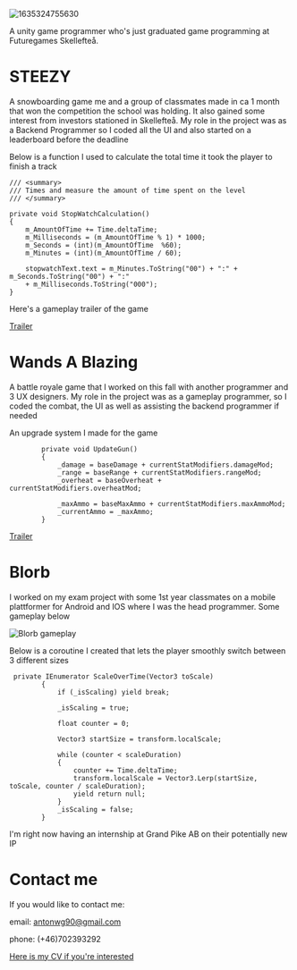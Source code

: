 ![1635324755630](https://user-images.githubusercontent.com/35632133/145798951-a256ee3e-2122-421d-9d56-a917c120afc9.jpg)


A unity game programmer who's just graduated game programming at Futuregames Skellefteå.

<h1>STEEZY</h1>

A snowboarding game me and a group of classmates made in ca 1 month that won the competition the school was holding. It also gained some interest from investors stationed in Skellefteå. My role in the project was as a Backend Programmer so I coded all the UI and also started on a leaderboard before the deadline

Below is a function I used to calculate the total time it took the player to finish a track
```
/// <summary>
/// Times and measure the amount of time spent on the level
/// </summary>

private void StopWatchCalculation()
{
    m_AmountOfTime += Time.deltaTime;
    m_Milliseconds = (m_AmountOfTime % 1) * 1000;
    m_Seconds = (int)(m_AmountOfTime  %60);
    m_Minutes = (int)(m_AmountOfTime / 60);      
    
    stopwatchText.text = m_Minutes.ToString("00") + ":" + m_Seconds.ToString("00") + ":" 
    + m_Milliseconds.ToString("000");
}
```

Here's a gameplay trailer of the game

[Trailer](https://user-images.githubusercontent.com/35632133/145810807-31935852-7406-43f0-bcc5-54bafeaeabe6.mp4)


<h1>Wands A Blazing</h1>

A battle royale game that I worked on this fall with another programmer and 3 UX designers.
My role in the project was as a gameplay programmer, so I coded the combat, the UI as well as assisting the backend programmer if needed

An upgrade system I made for the game

``` 
        private void UpdateGun()
        {
            _damage = baseDamage + currentStatModifiers.damageMod;
            _range = baseRange + currentStatModifiers.rangeMod;
            _overheat = baseOverheat + currentStatModifiers.overheatMod;

            _maxAmmo = baseMaxAmmo + currentStatModifiers.maxAmmoMod;
            _currentAmmo = _maxAmmo;
        }      
```

[Trailer](https://youtu.be/vSWZHTEP5Oc)

<h1>Blorb</h1>

I worked on my exam project with some 1st year classmates on a mobile plattformer for Android and IOS where I was the head programmer.
Some gameplay below

![Blorb gameplay](https://user-images.githubusercontent.com/35632133/145793548-617f3b51-28aa-4dc0-a114-c5e690af0d6e.gif)

Below is a coroutine I created that lets the player smoothly switch between 3 different sizes 

```
 private IEnumerator ScaleOverTime(Vector3 toScale)
        {
            if (_isScaling) yield break;

            _isScaling = true;

            float counter = 0;

            Vector3 startSize = transform.localScale;

            while (counter < scaleDuration)
            {
                counter += Time.deltaTime;
                transform.localScale = Vector3.Lerp(startSize, toScale, counter / scaleDuration);
                yield return null;
            }
            _isScaling = false;
        }
```

I'm right now having an internship at Grand Pike AB on their potentially new IP

<h1>Contact me</h1>

If you would like to contact me:

email: antonwg90@gmail.com


phone: (+46)702393292

[Here is my CV if you're interested](https://github.com/DaBeast873/Anton-Granby/files/8252448/Anton.Granby.CV.pdf)
